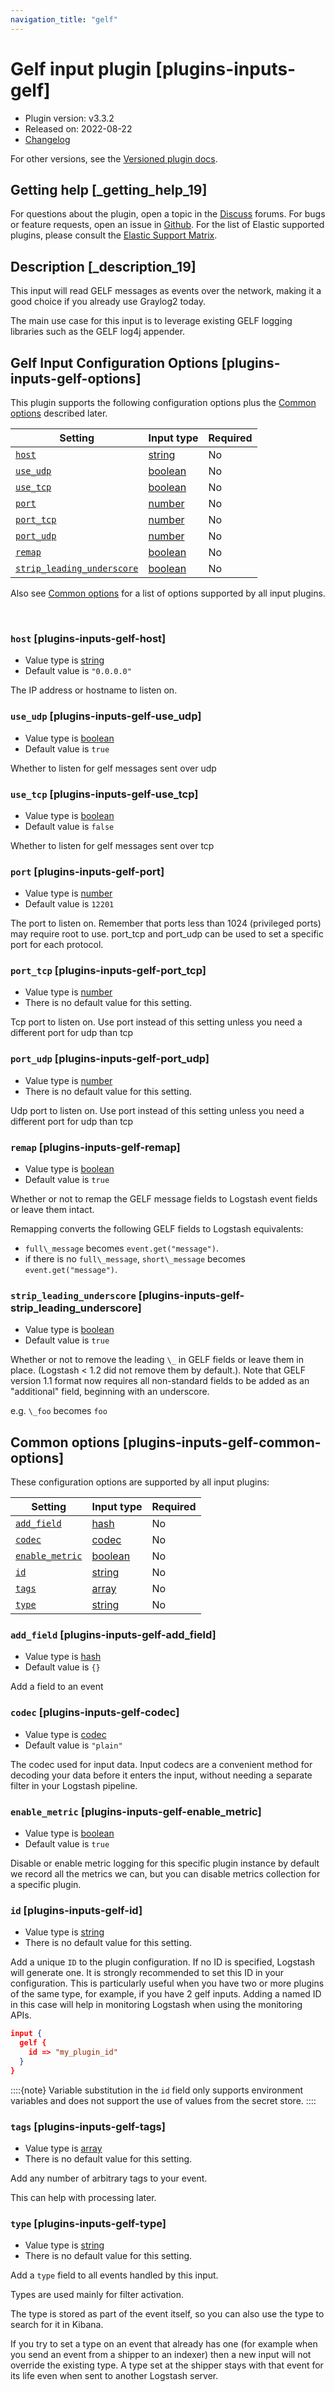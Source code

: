 ```yaml
---
navigation_title: "gelf"
---
```


# Gelf input plugin [plugins-inputs-gelf]


* Plugin version: v3.3.2
* Released on: 2022-08-22
* [Changelog](https://github.com/logstash-plugins/logstash-input-gelf/blob/v3.3.2/CHANGELOG.md)

For other versions, see the [Versioned plugin docs](https://www.elastic.co/guide/en/logstash-versioned-plugins/current/input-gelf-index.md).

## Getting help [_getting_help_19]

For questions about the plugin, open a topic in the [Discuss](http://discuss.elastic.co) forums. For bugs or feature requests, open an issue in [Github](https://github.com/logstash-plugins/logstash-input-gelf). For the list of Elastic supported plugins, please consult the [Elastic Support Matrix](https://www.elastic.co/support/matrix#logstash_plugins).


## Description [_description_19]

This input will read GELF messages as events over the network, making it a good choice if you already use Graylog2 today.

The main use case for this input is to leverage existing GELF logging libraries such as the GELF log4j appender.


## Gelf Input Configuration Options [plugins-inputs-gelf-options]

This plugin supports the following configuration options plus the [Common options](plugins-inputs-gelf.md#plugins-inputs-gelf-common-options) described later.

| Setting | Input type | Required |
| --- | --- | --- |
| [`host`](plugins-inputs-gelf.md#plugins-inputs-gelf-host) | [string](introduction.md#string) | No |
| [`use_udp`](plugins-inputs-gelf.md#plugins-inputs-gelf-use_udp) | [boolean](introduction.md#boolean) | No |
| [`use_tcp`](plugins-inputs-gelf.md#plugins-inputs-gelf-use_tcp) | [boolean](introduction.md#boolean) | No |
| [`port`](plugins-inputs-gelf.md#plugins-inputs-gelf-port) | [number](introduction.md#number) | No |
| [`port_tcp`](plugins-inputs-gelf.md#plugins-inputs-gelf-port_tcp) | [number](introduction.md#number) | No |
| [`port_udp`](plugins-inputs-gelf.md#plugins-inputs-gelf-port_udp) | [number](introduction.md#number) | No |
| [`remap`](plugins-inputs-gelf.md#plugins-inputs-gelf-remap) | [boolean](introduction.md#boolean) | No |
| [`strip_leading_underscore`](plugins-inputs-gelf.md#plugins-inputs-gelf-strip_leading_underscore) | [boolean](introduction.md#boolean) | No |

Also see [Common options](plugins-inputs-gelf.md#plugins-inputs-gelf-common-options) for a list of options supported by all input plugins.

 

### `host` [plugins-inputs-gelf-host]

* Value type is [string](introduction.md#string)
* Default value is `"0.0.0.0"`

The IP address or hostname to listen on.


### `use_udp` [plugins-inputs-gelf-use_udp]

* Value type is [boolean](introduction.md#boolean)
* Default value is `true`

Whether to listen for gelf messages sent over udp


### `use_tcp` [plugins-inputs-gelf-use_tcp]

* Value type is [boolean](introduction.md#boolean)
* Default value is `false`

Whether to listen for gelf messages sent over tcp


### `port` [plugins-inputs-gelf-port]

* Value type is [number](introduction.md#number)
* Default value is `12201`

The port to listen on. Remember that ports less than 1024 (privileged ports) may require root to use. port_tcp and port_udp can be used to set a specific port for each protocol.


### `port_tcp` [plugins-inputs-gelf-port_tcp]

* Value type is [number](introduction.md#number)
* There is no default value for this setting.

Tcp port to listen on. Use port instead of this setting unless you need a different port for udp than tcp


### `port_udp` [plugins-inputs-gelf-port_udp]

* Value type is [number](introduction.md#number)
* There is no default value for this setting.

Udp port to listen on. Use port instead of this setting unless you need a different port for udp than tcp


### `remap` [plugins-inputs-gelf-remap]

* Value type is [boolean](introduction.md#boolean)
* Default value is `true`

Whether or not to remap the GELF message fields to Logstash event fields or leave them intact.

Remapping converts the following GELF fields to Logstash equivalents:

* `full\_message` becomes `event.get("message")`.
* if there is no `full\_message`, `short\_message` becomes `event.get("message")`.


### `strip_leading_underscore` [plugins-inputs-gelf-strip_leading_underscore]

* Value type is [boolean](introduction.md#boolean)
* Default value is `true`

Whether or not to remove the leading `\_` in GELF fields or leave them in place. (Logstash < 1.2 did not remove them by default.). Note that GELF version 1.1 format now requires all non-standard fields to be added as an "additional" field, beginning with an underscore.

e.g. `\_foo` becomes `foo`



## Common options [plugins-inputs-gelf-common-options]

These configuration options are supported by all input plugins:

| Setting | Input type | Required |
| --- | --- | --- |
| [`add_field`](plugins-inputs-gelf.md#plugins-inputs-gelf-add_field) | [hash](https://www.elastic.co/guide/en/logstash/current/configuration-file-structure.html#hash) | No |
| [`codec`](plugins-inputs-gelf.md#plugins-inputs-gelf-codec) | [codec](https://www.elastic.co/guide/en/logstash/current/configuration-file-structure.html#codec) | No |
| [`enable_metric`](plugins-inputs-gelf.md#plugins-inputs-gelf-enable_metric) | [boolean](https://www.elastic.co/guide/en/logstash/current/configuration-file-structure.html#boolean) | No |
| [`id`](plugins-inputs-gelf.md#plugins-inputs-gelf-id) | [string](https://www.elastic.co/guide/en/logstash/current/configuration-file-structure.html#string) | No |
| [`tags`](plugins-inputs-gelf.md#plugins-inputs-gelf-tags) | [array](https://www.elastic.co/guide/en/logstash/current/configuration-file-structure.html#array) | No |
| [`type`](plugins-inputs-gelf.md#plugins-inputs-gelf-type) | [string](https://www.elastic.co/guide/en/logstash/current/configuration-file-structure.html#string) | No |

### `add_field` [plugins-inputs-gelf-add_field]

* Value type is [hash](https://www.elastic.co/guide/en/logstash/current/configuration-file-structure.html#hash)
* Default value is `{}`

Add a field to an event


### `codec` [plugins-inputs-gelf-codec]

* Value type is [codec](https://www.elastic.co/guide/en/logstash/current/configuration-file-structure.html#codec)
* Default value is `"plain"`

The codec used for input data. Input codecs are a convenient method for decoding your data before it enters the input, without needing a separate filter in your Logstash pipeline.


### `enable_metric` [plugins-inputs-gelf-enable_metric]

* Value type is [boolean](https://www.elastic.co/guide/en/logstash/current/configuration-file-structure.html#boolean)
* Default value is `true`

Disable or enable metric logging for this specific plugin instance by default we record all the metrics we can, but you can disable metrics collection for a specific plugin.


### `id` [plugins-inputs-gelf-id]

* Value type is [string](https://www.elastic.co/guide/en/logstash/current/configuration-file-structure.html#string)
* There is no default value for this setting.

Add a unique `ID` to the plugin configuration. If no ID is specified, Logstash will generate one. It is strongly recommended to set this ID in your configuration. This is particularly useful when you have two or more plugins of the same type, for example, if you have 2 gelf inputs. Adding a named ID in this case will help in monitoring Logstash when using the monitoring APIs.

```json
input {
  gelf {
    id => "my_plugin_id"
  }
}
```

::::{note} 
Variable substitution in the `id` field only supports environment variables and does not support the use of values from the secret store.
::::



### `tags` [plugins-inputs-gelf-tags]

* Value type is [array](https://www.elastic.co/guide/en/logstash/current/configuration-file-structure.html#array)
* There is no default value for this setting.

Add any number of arbitrary tags to your event.

This can help with processing later.


### `type` [plugins-inputs-gelf-type]

* Value type is [string](https://www.elastic.co/guide/en/logstash/current/configuration-file-structure.html#string)
* There is no default value for this setting.

Add a `type` field to all events handled by this input.

Types are used mainly for filter activation.

The type is stored as part of the event itself, so you can also use the type to search for it in Kibana.

If you try to set a type on an event that already has one (for example when you send an event from a shipper to an indexer) then a new input will not override the existing type. A type set at the shipper stays with that event for its life even when sent to another Logstash server.



